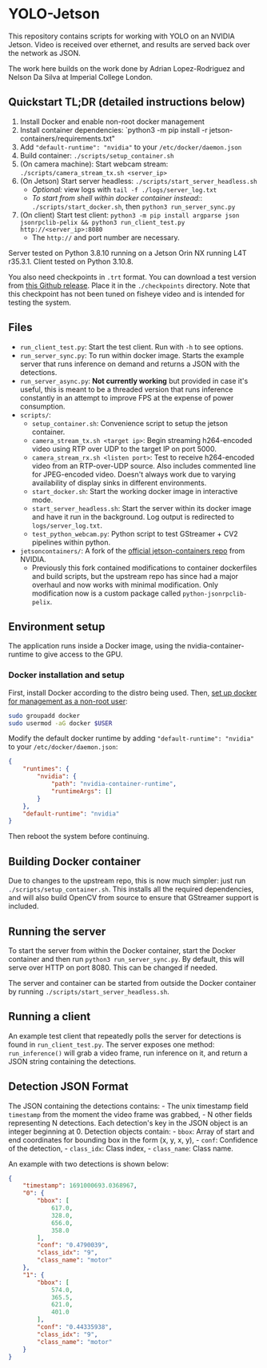 # YOLO-Jetson

This repository contains scripts for working with YOLO on an NVIDIA Jetson. Video is received over ethernet, and results are served back over the network as JSON.

The work here builds on the work done by Adrian Lopez-Rodriguez and Nelson Da Silva at Imperial College London.


## Quickstart TL;DR (detailed instructions below)
1. Install Docker and enable non-root docker management
2. Install container dependencies: `python3 -m pip install -r jetson-containers/requirements.txt" 
3. Add `"default-runtime": "nvidia"` to your `/etc/docker/daemon.json`
4. Build container: `./scripts/setup_container.sh`
5. (On camera machine): Start webcam stream: `./scripts/camera_stream_tx.sh <server_ip>`
6. (On Jetson) Start server headless: `./scripts/start_server_headless.sh`
	- _Optional:_ view logs with `tail -f ./logs/server_log.txt`
	- _To start from shell within docker container instead:_: `./scripts/start_docker.sh`, then `python3 run_server_sync.py`
7. (On client) Start test client: `python3 -m pip install argparse json jsonrpclib-pelix && python3 run_client_test.py http://<server_ip>:8080`
	- The `http://` and port number are necessary.

Server tested on Python 3.8.10 running on a Jetson Orin NX running L4T r35.3.1. Client tested on Python 3.10.8.

You also need checkpoints in `.trt` format. You can download a test version from [this Github release](https://github.com/DylanAuty/yolo-jetson/releases/download/v0.2/yolov7_640-nms.trt). Place it in the `./checkpoints` directory. Note that this checkpoint has not been tuned on fisheye video and is intended for testing the system.

## Files
- `run_client_test.py`: Start the test client. Run with `-h` to see options.
- `run_server_sync.py`: To run within docker image. Starts the example server that runs inference on demand and returns a JSON with the detections.
- `run_server_async.py`: **Not currently working** but provided in case it's useful, this is meant to be a threaded version that runs inference constantly in an attempt to improve FPS at the expense of power consumption.
- `scripts/`:
	- `setup_container.sh`: Convenience script to setup the jetson container.
	- `camera_stream_tx.sh <target ip>`: Begin streaming h264-encoded video using RTP over UDP to the target IP on port 5000. 
	- `camera_stream_rx.sh <listen port>`: Test to receive h264-encoded video from an RTP-over-UDP source. Also includes commented line for JPEG-encoded video. Doesn't always work due to varying availability of display sinks in different environments.
	- `start_docker.sh`: Start the working docker image in interactive mode.
	- `start_server_headless.sh`: Start the server within its docker image and have it run in the background. Log output is redirected to `logs/server_log.txt`.
	- `test_python_webcam.py`: Python script to test GStreamer + CV2 pipelines within python.
- `jetsoncontainers/`: A fork of the [official jetson-containers repo](https://github.com/dusty-nv/jetson-containers) from NVIDIA.
	- Previously this fork contained modifications to container dockerfiles and build scripts, but the upstream repo has since had a major overhaul and now works with minimal modification. Only modification now is a custom package called `python-jsonrpclib-pelix`.

## Environment setup
The application runs inside a Docker image, using the nvidia-container-runtime to give access to the GPU.

### Docker installation and setup
First, install Docker according to the distro being used. Then, [set up docker for management as a non-root user](https://docs.docker.com/engine/install/linux-postinstall/):
```bash
sudo groupadd docker
sudo usermod -aG docker $USER
```

Modify the default docker runtime by adding `"default-runtime": "nvidia"` to your `/etc/docker/daemon.json`:
```json
{
    "runtimes": {
        "nvidia": {
            "path": "nvidia-container-runtime",
            "runtimeArgs": []
        }
    },
    "default-runtime": "nvidia"
}
```
Then reboot the system before continuing.

## Building Docker container
Due to changes to the upstream repo, this is now much simpler: just run `./scripts/setup_container.sh`. This installs all the required dependencies, and will also build OpenCV from source to ensure that GStreamer support is included.

## Running the server
To start the server from within the Docker container, start the Docker container and then run `python3 run_server_sync.py`. By default, this will serve over HTTP on port 8080. This can be changed if needed.

The server and container can be started from outside the Docker container by running `./scripts/start_server_headless.sh`.

## Running a client
An example test client that repeatedly polls the server for detections is found in `run_client_test.py`. The server exposes one method: `run_inference()` will grab a video frame, run inference on it, and return a JSON string containing the detections. 

## Detection JSON Format
The JSON containing the detections contains:
	- The unix timestamp field `timestamp` from the moment the video frame was grabbed,
	- N other fields representing N detections. Each detection's key in the JSON object is an integer beginning at 0. Detection objects contain:
		- `bbox`: Array of start and end coordinates for bounding box in the form (x, y, x, y), 
		- `conf`: Confidence of the detection, 
		- `class_idx`: Class index, 
		- `class_name`: Class name.

An example with two detections is shown below:

```json
{
	"timestamp": 1691000693.0368967,
    "0": {
        "bbox": [
            617.0,
            328.0,
            656.0,
            358.0
        ],
        "conf": "0.4790039",
        "class_idx": "9",
        "class_name": "motor"
    },
    "1": {
        "bbox": [
            574.0,
            365.5,
            621.0,
            401.0
        ],
        "conf": "0.44335938",
        "class_idx": "9",
        "class_name": "motor"
    }
}
```

